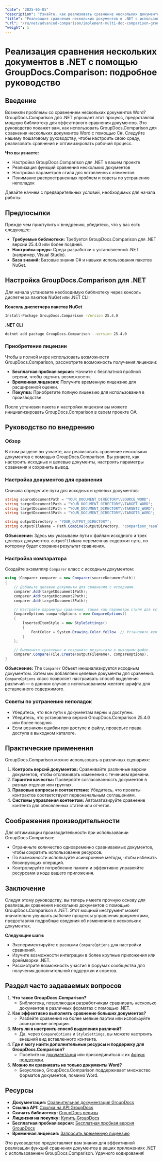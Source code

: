 ```yaml
---
"date": "2025-05-05"
"description": "Узнайте, как реализовать сравнение нескольких документов с помощью GroupDocs.Comparison для .NET. Это руководство охватывает настройку, конфигурацию и практические приложения."
"title": "Реализация сравнения нескольких документов в .NET с использованием GroupDocs.Comparison"
"url": "/ru/net/advanced-comparison/implement-multi-doc-comparison-groupdocs-net/"
"weight": 1
---
```


# Реализация сравнения нескольких документов в .NET с помощью GroupDocs.Comparison: подробное руководство

## Введение

Возникли проблемы со сравнением нескольких документов Word? GroupDocs.Comparison для .NET упрощает этот процесс, предоставляя мощную библиотеку для эффективного сравнения документов. Это руководство покажет вам, как использовать GroupDocs.Comparison для сравнения нескольких документов Word с помощью C#. Следуйте нашему пошаговому руководству, чтобы настроить свою среду, реализовать сравнения и оптимизировать рабочий процесс.

**Что вы узнаете:**
- Настройка GroupDocs.Comparison для .NET в вашем проекте
- Реализация функций сравнения нескольких документов
- Настройка параметров стиля для вставленных элементов
- Понимание распространенных проблем и советы по устранению неполадок

Давайте начнем с предварительных условий, необходимых для начала работы.

## Предпосылки

Прежде чем приступить к внедрению, убедитесь, что у вас есть следующее:
- **Требуемые библиотеки:** Требуется GroupDocs.Comparison для .NET версии 25.4.0 или более поздней.
- **Настройка среды:** Среда разработки с установленной .NET (например, Visual Studio).
- **База знаний:** Базовые знания C# и навыки использования пакетов NuGet.

## Настройка GroupDocs.Comparison для .NET

Для начала установите необходимую библиотеку через консоль диспетчера пакетов NuGet или .NET CLI:

**Консоль диспетчера пакетов NuGet**
```bash
Install-Package GroupDocs.Comparison -Version 25.4.0
```

**.NET CLI**
```bash
dotnet add package GroupDocs.Comparison --version 25.4.0
```

### Приобретение лицензии

Чтобы в полной мере использовать возможности GroupDocs.Comparison, рассмотрите возможность получения лицензии:
- **Бесплатная пробная версия:** Начните с бесплатной пробной версии, чтобы оценить возможности.
- **Временная лицензия:** Получите временную лицензию для расширенной оценки.
- **Покупка:** Приобретите полную лицензию для использования в производстве.

После установки пакета и настройки лицензии вы можете инициализировать GroupDocs.Comparison в своем проекте C#.

## Руководство по внедрению

### Обзор
В этом разделе вы узнаете, как реализовать сравнение нескольких документов с помощью GroupDocs.Comparison. Вы узнаете, как настроить исходные и целевые документы, настроить параметры сравнения и сохранить вывод.

### Настройка документов для сравнения
Сначала определите пути для исходных и целевых документов:
```csharp
string sourceDocumentPath = "YOUR_DOCUMENT_DIRECTORY\\SOURCE_WORD";
string targetDocument1Path = "YOUR_DOCUMENT_DIRECTORY\\TARGET_WORD";
string targetDocument2Path = "YOUR_DOCUMENT_DIRECTORY\\TARGET2_WORD";
string targetDocument3Path = "YOUR_DOCUMENT_DIRECTORY\\TARGET3_WORD";

string outputDirectory = "YOUR_OUTPUT_DIRECTORY";
string outputFileName = Path.Combine(outputDirectory, "comparison_result.docx");
```
**Объяснение:** Здесь мы указываем пути к файлам исходного и трех целевых документов. `outputFileName` переменная содержит путь, по которому будет сохранен результат сравнения.

### Настройка компаратора
Создайте экземпляр `Comparer` класс с исходным документом:
```csharp
using (Comparer comparer = new Comparer(sourceDocumentPath))
{
    // Добавьте целевые документы для сравнения с исходными.
    comparer.Add(targetDocument1Path);
    comparer.Add(targetDocument2Path);
    comparer.Add(targetDocument3Path);

    // Настройте параметры сравнения, такие как параметры стиля для вставленных элементов.
    CompareOptions compareOptions = new CompareOptions()
    {
        InsertedItemStyle = new StyleSettings()
        {
            FontColor = System.Drawing.Color.Yellow  // Установите желтый цвет шрифта вставленного содержимого.
        }
    };

    // Выполните сравнение и сохраните результаты в выходном файле.
    comparer.Compare(File.Create(outputFileName), compareOptions);
}
```
**Объяснение:** The `Comparer` Объект инициализируется исходным документом. Затем мы добавляем целевые документы для сравнения. `CompareOptions` класс позволяет настраивать способ выделения различий — в данном случае с использованием желтого шрифта для вставленного содержимого.

### Советы по устранению неполадок
- Убедитесь, что все пути к документам верны и доступны.
- Убедитесь, что установлена версия GroupDocs.Comparison 25.4.0 или более поздняя.
- Если возникли ошибки при доступе к файлу, проверьте права доступа в выходном каталоге.

## Практические применения
GroupDocs.Comparison можно использовать в различных сценариях:
1. **Контроль версий документов:** Сравнивайте различные версии документов, чтобы отслеживать изменения с течением времени.
2. **Гарантия качества:** Проверяйте согласованность документов в разных отделах или группах.
3. **Правовые вопросы и соответствие:** Убедитесь, что проекты контрактов соответствуют первоначальным соглашениям.
4. **Системы управления контентом:** Автоматизируйте сравнение контента для обновленных статей или отчетов.

## Соображения производительности
Для оптимизации производительности при использовании GroupDocs.Comparison:
- Ограничьте количество одновременно сравниваемых документов, чтобы сократить использование ресурсов.
- По возможности используйте асинхронные методы, чтобы избежать блокирующих операций.
- Контролируйте потребление памяти и эффективно управляйте ресурсами в коде вашего приложения.

## Заключение
Следуя этому руководству, вы теперь имеете прочную основу для реализации сравнения нескольких документов с помощью GroupDocs.Comparison в .NET. Этот мощный инструмент может значительно улучшить рабочие процессы управления документами, предоставляя подробные сведения об изменениях в нескольких документах.

**Следующие шаги:**
- Экспериментируйте с разными `CompareOptions` для настройки сравнений.
- Изучите возможности интеграции в более крупные приложения или фреймворки .NET.
- Рассмотрите возможность участия в форумах сообщества для получения дополнительной поддержки и советов.

## Раздел часто задаваемых вопросов
1. **Что такое GroupDocs.Comparison?**
   - Библиотека, позволяющая разработчикам сравнивать несколько документов в различных форматах с помощью .NET.
2. **Как эффективно выполнять сравнение больших документов?**
   - Разбейте сравнения на более мелкие партии или используйте асинхронные операции.
3. **Могу ли я настроить способ выделения различий?**
   - Да, через `CompareOptions` и `StyleSettings`, вы можете настроить внешний вид вставленного контента.
4. **Где я могу найти дополнительные ресурсы и поддержку для GroupDocs.Comparison?**
   - Посетите их [документация](https://docs.groupdocs.com/comparison/net/) или присоединиться к их [форум поддержки](https://forum.groupdocs.com/c/comparison/).
5. **Можно ли сравнивать не только документы Word?**
   - Безусловно, GroupDocs.Comparison поддерживает множество форматов документов, помимо Word.

## Ресурсы
- **Документация:** [Сравнительная документация GroupDocs](https://docs.groupdocs.com/comparison/net/)
- **Ссылка API:** [Ссылка на API GroupDocs](https://reference.groupdocs.com/comparison/net/)
- **Скачать библиотеку:** [GroupDocs релизы](https://releases.groupdocs.com/comparison/net/)
- **Лицензия на покупку:** [Купить GroupDocs](https://purchase.groupdocs.com/buy)
- **Бесплатная пробная версия:** [Бесплатная пробная версия GroupDocs](https://releases.groupdocs.com/comparison/net/)
- **Временная лицензия:** [Запросить временную лицензию](https://purchase.groupdocs.com/temporary-license/)

Это руководство предоставляет вам знания для эффективной реализации функций сравнения документов в ваших приложениях .NET с использованием GroupDocs.Comparison. Удачного кодирования!